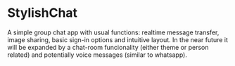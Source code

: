 # StylishChat

A simple group chat app with usual functions: realtime message transfer, image sharing, basic sign-in options and intuitive layout. In the near future it will be expanded by a chat-room funcionality (either theme or person related) and potentially voice messages (similar to whatsapp).

